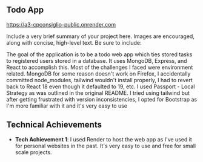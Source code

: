 

## Todo App

https://a3-cpconsiglio-public.onrender.com

Include a very brief summary of your project here. Images are encouraged, along with concise, high-level text. Be sure to include:

The goal of the application is to be a todo web app which ties stored tasks to registered users stored in a database. It uses MongoDB, Express, and React to accomplish this.
Most of the challenges I faced were environment related. MongoDB for some reason doesn't work on Firefox, I accidentally committed node_modules, tailwind wouldn't install properly, I had to revert back to React 18 even though it defaulted to 19, etc. 
I used Passport - Local Strategy as was outlined in the original README.
I tried using tailwind but after getting frustrated with version inconsistencies, I opted for Bootstrap as I'm more familiar with it and it's very easy to use

## Technical Achievements
- **Tech Achievement 1**: I used Render to host the web app as I've used it for personal websites in the past. It's very easy to use and free for small scale projects.
